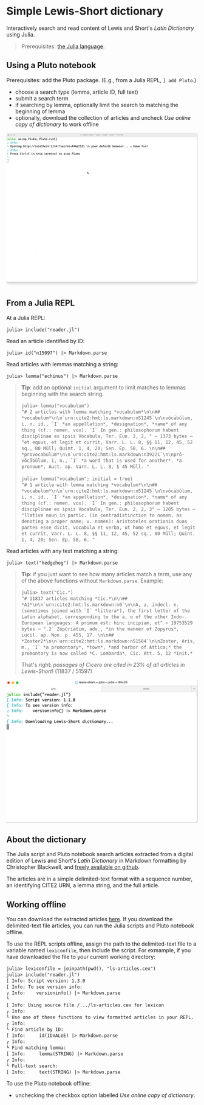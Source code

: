 # Simple Lewis-Short dictionary

Interactively search and read content of Lewis and Short's *Latin Dictionary* using Julia.

> Prerequisites: [the Julia language](https://julialang.org/downloads/).


## Using a Pluto notebook

Prerequisites: add the Pluto package.  (E.g., from a Julia REPL, `] add Pluto`.)

- choose a search type (lemma, article ID, full text)
- submit a search term
- if searching by lemma, optionally limit the search to matching the beginning of lemma
- optionally, download the collection of articles and uncheck *Use online copy of dictionary* to work offline

!["Pluto notebook"](./lewis-short-plutonb.gif)

## From a Julia REPL

At a Julia REPL:

```{julia}
julia> include("reader.jl")
```

Read an article identified by ID:


```{julia}
julia> id("n15097") |> Markdown.parse
```

Read articles with lemmas matching a string:

```{julia}
julia> lemma("echinus") |> Markdown.parse
```
> **Tip**: add an optional `initial` argument to limit matches to lemmas beginning with the search string.
>
> ```{julia}
> julia> lemma("vocabulum")
> "# 2 articles with lemma matching *vocabulum*\n\n## *vocabulum*\n\n`urn:cite2:hmt:ls.markdown:n51245`\n\nvŏcābŭlum, i, n. id., `I` *an appellation*, *designation*, *name* of any thing (cf.: nomen, vox). `I` In gen.: philosophorum habent disciplinae ex ipsis Vocabula, Ter. Eun. 2, 2, " ⋯ 1373 bytes ⋯ "et equus, et legit et currit, Varr. L. L. 8, §§ 11, 12, 45, 52 sq., 80 Müll; Quint. 1, 4, 20; Sen. Ep. 58, 6. \n\n## *provocabulum*\n\n`urn:cite2:hmt:ls.markdown:n39221`\n\nprō-vŏcābŭlum, i, n., `I` *a word that is used for another*, *a pronoun*, Auct. ap. Varr. L. L. 8, § 45 Müll. "
>
> julia> lemma("vocabulum"; initial = true)
> "# 1 article with lemma matching *vocabulum*\n\n## *vocabulum*\n\n`urn:cite2:hmt:ls.markdown:n51245`\n\nvŏcābŭlum, i, n. id., `I` *an appellation*, *designation*, *name* of any thing (cf.: nomen, vox). `I` In gen.: philosophorum habent disciplinae ex ipsis Vocabula, Ter. Eun. 2, 2, 3" ⋯ 1205 bytes ⋯ "llative noun in partic. (in contradistinction to nomen, as denoting a proper name; v. nomen): Aristoteles orationis duas partes esse dicit, vocabula et verba, ut homo et equus, et legit et currit, Varr. L. L. 8, §§ 11, 12, 45, 52 sq., 80 Müll; Quint. 1, 4, 20; Sen. Ep. 58, 6. "
> ```

Read articles with any text matching a string:

```{julia}
julia> text("hedgehog") |> Markdown.parse
```

> **Tip**: if you just want to see how many articles match a term, use any of the above functions without `Markdown.parse`.  Example:
>
> ```{julia}
> julia> text("Cic.")
> "# 11837 articles matching *Cic.*\n\n## *A1*\n\n`urn:cite2:hmt:ls.markdown:n0`\n\nA, a, indecl. n. (sometimes joined with `I` *littera*), the first letter of the Latin alphabet, corresponding to the a, α of the other Indo-. European languages: A primum est: hinc incipiam, et" ⋯ 19753529 bytes ⋯ ".2` Zōpŭriātim, adv., *in the manner of Zopyrus*, Lucil. ap. Non. p. 455, 17. \n\n## *Zoster2*\n\n`urn:cite2:hmt:ls.markdown:n51584`\n\nZoster, ēris, m., `I` *a promontory*, *town*, *and harbor of Attica;* the promontory is now called *C. Lombarda*, Cic. Att. 5, 12 *init.*
> ```
>
> That's right: *passages of Cicero are cited in 23% of all articles in Lewis-Short*! (11837 / 51597)


!["REPL"](./lewis-short-repl-1.1.gif)


## About the dictionary

The Julia script and Pluto notebook search articles extracted from a digital edition of Lewis and Short's *Latin Dictionary* in Markdown formatting by Christopher Blackwell, and [freely available on github](https://github.com/Eumaeus/cex_lewis_and_short).

The articles are in a simple delimited-text format with a sequence number, an identifying CITE2 URN, a lemma string, and the full article. 

## Working offline

You can download the extracted articles [here](http://shot.holycross.edu/lexica/ls-articles.cex). If you download the delimited-text file articles, you can run the Julia scripts and Pluto notebook offline.

To use the REPL scripts offline, assign the path to the delimited-text file to a variable named `lexiconfile`, then include the script.  For exmample, if you have downloaded the file to your current working directory:

```{julia}
julia> lexiconfile = joinpath(pwd(), "ls-articles.cex")
julia> include("reader.jl")
[ Info: Script version: 1.3.0
[ Info: To see version info:
┌ Info:    versioninfo() |> Markdown.parse
└ 
[ Info: Using source file /.../ls-articles.cex for lexicon
┌ Info: 
└ Use one of these functions to view formatted articles in your REPL.
┌ Info: 
└ Find article by ID:
[ Info:     id(IDVALUE) |> Markdown.parse
┌ Info: 
└ Find matching lemma:
[ Info:     lemma(STRING) |> Markdown.parse
┌ Info: 
└ Full-text search:
[ Info:     text(STRING) |> Markdown.parse

```


To use the Pluto notebook offline:

- unchecking the checkbox option labelled *Use online copy of dictionary*.
